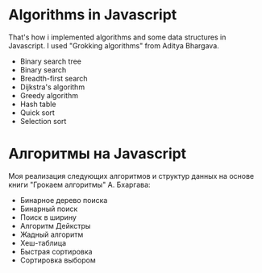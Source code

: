 # Algorithms in Javascript

That's how i implemented algorithms and some data structures in Javascript. I used "Grokking algorithms" from Aditya Bhargava.

* Binary search tree
* Binary search
* Breadth-first search
* Dijkstra's algorithm
* Greedy algorithm
* Hash table
* Quick sort
* Selection sort

# Алгоритмы на Javascript

Моя реализация следующих алгоритмов и структур данных на основе книги "Грокаем алгоритмы" А. Бхаргава: 
* Бинарное дерево поиска
* Бинарный поиск
* Поиск в ширину
* Алгоритм Дейкстры
* Жадный алгоритм
* Хеш-таблица
* Быстрая сортировка
* Сортировка выбором